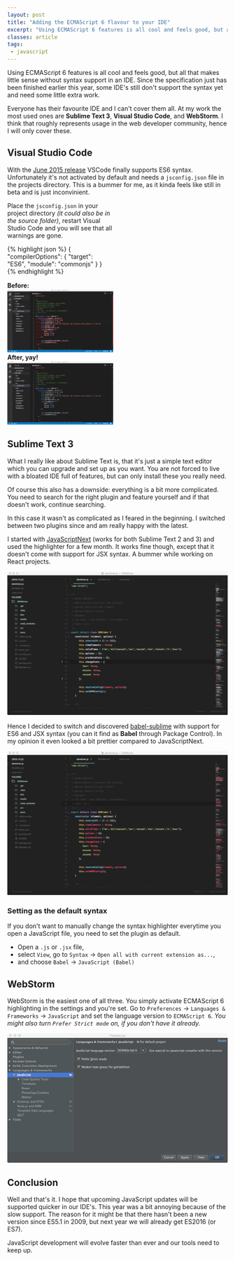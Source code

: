```yaml
---
layout: post
title: "Adding the ECMAScript 6 flavour to your IDE"
excerpt: "Using ECMAScript 6 features is all cool and feels good, but all that makes little sense without syntax support in an IDE."
classes: article
tags:
 - javascript
---
```


Using ECMAScript 6 features is all cool and feels good, but all that makes little sense without syntax support in an IDE. Since the specification just has been finished earlier this year, some IDE's still don't support the syntax yet and need some little extra work.

Everyone has their favourite IDE and I can't cover them all. At my work the most used ones are **Sublime Text 3**, **Visual Studio Code**, and **WebStorm**. I think that roughly represents usage in the web developer community, hence I will only cover these.

## Visual Studio Code

With the [June 2015 release](http://blogs.msdn.com/b/vscode/archive/2015/07/06/vs-code-es6.aspx) VSCode finally supports ES6 syntax. Unfortunately it's not activated by default and needs a `jsconfig.json` file in the projects directory. This is a bummer for me, as it kinda feels like still in beta and is just inconvinient.

<div class="clearfix">
<p class="left" style="width:50%;">
Place the <code>jsconfig.json</code> in your project directory <em>(it could also be in the source folder)</em>, restart Visual Studio Code and you will see that all warnings are gone.
</p>
<div class="right" style="width:45%;">
{% highlight json %}
{
  "compilerOptions": {
    "target": "ES6",
    "module": "commonjs"
  }
}
{% endhighlight %}
</div>
</div>

<div class="clearfix" style="margin-top:15px;">
    <div class="left" style="width:48%;">
        <strong>Before:</strong>
        <a href="/../assets/img/2015-10/vsc-without-es6.png" target="_blank" rel="noopener"><img class="screenshot" src="/../assets/img/2015-10/vsc-without-es6.png"></a>
    </div>
    <div class="right" style="width:48%;">
        <strong>After, yay!</strong>
        <a href="/../assets/img/2015-10/vsc-with-es6.png" target="_blank" rel="noopener"><img class="screenshot" src="/../assets/img/2015-10/vsc-with-es6.png"></a>
    </div>
</div>

## Sublime Text 3

What I really like about Sublime Text is, that it's just a simple text editor which you can upgrade and set up as you want. You are not forced to live with a bloated IDE full of features, but can only install these you really need.

Of course this also has a downside: everything is a bit more complicated. You need to search for the right plugin and feature yourself and if that doesn't work, continue searching.

In this case it wasn't as complicated as I feared in the beginning. I switched between two plugins since and am really happy with the latest.

I started with [JavaScriptNext](https://packagecontrol.io/packages/JavaScriptNext%20-%20ES6%20Syntax) (works for both Sublime Text 2 and 3) and used the highlighter for a few month. It works fine though, except that it doesn't come with support for JSX syntax. A bummer while working on React projects.

<a href="/../assets/img/2015-10/sublimetext-es6-jsnext.png" target="_blank" rel="noopener"><img class="screenshot" src="/../assets/img/2015-10/sublimetext-es6-jsnext.png"></a>

Hence I decided to switch and discovered [babel-sublime](https://github.com/babel/babel-sublime) with support for ES6 and JSX syntax (you can it find as **Babel** through Package Control). In my opinion it even looked a bit prettier compared to JavaScriptNext.

<a href="/../assets/img/2015-10/sublimetext-es6-babel.png" target="_blank" rel="noopener"><img class="screenshot" src="/../assets/img/2015-10/sublimetext-es6-babel.png"></a>

### Setting as the default syntax

If you don't want to manually change the syntax highlighter everytime you open a JavaScript file, you need to set the plugin as default.

- Open a `.js` or `.jsx` file,
- select `View`, go to `Syntax` -> `Open all with current extension as...`,
- and choose `Babel` -> `JavaScript (Babel)`

## WebStorm

WebStorm is the easiest one of all three. You simply activate ECMAScript 6 highlighting in the settings and you're set. Go to `Preferences` -> `Languages & Frameworks` -> `JavaScript` and set the language version to `ECMAScript 6`. *You might also turn `Prefer Strict mode` on, if you don't have it already.*

<a href="/../assets/img/2015-10/webstorm-es6.png" target="_blank" rel="noopener"><img class="screenshot" src="/../assets/img/2015-10/webstorm-es6.png"></a>

## Conclusion

Well and that's it. I hope that upcoming JavaScript updates will be supported quicker in our IDE's. This year was a bit annoying because of the slow support. The reason for it might be that there hasn't been a new version since ES5.1 in 2009, but next year we will already get ES2016 (or ES7).

JavaScript development will evolve faster than ever and our tools need to keep up.